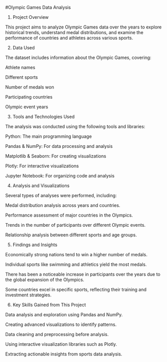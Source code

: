 #Olympic Games Data Analysis

1. Project Overview

This project aims to analyze Olympic Games data over the years to explore historical trends, understand medal distributions, and examine the performance of countries and athletes across various sports.

2. Data Used

The dataset includes information about the Olympic Games, covering:

Athlete names

Different sports

Number of medals won

Participating countries

Olympic event years

3. Tools and Technologies Used

The analysis was conducted using the following tools and libraries:

Python: The main programming language

Pandas & NumPy: For data processing and analysis

Matplotlib & Seaborn: For creating visualizations

Plotly: For interactive visualizations

Jupyter Notebook: For organizing code and analysis

4. Analysis and Visualizations

Several types of analyses were performed, including:

Medal distribution analysis across years and countries.

Performance assessment of major countries in the Olympics.

Trends in the number of participants over different Olympic events.

Relationship analysis between different sports and age groups.

5. Findings and Insights

Economically strong nations tend to win a higher number of medals.

Individual sports like swimming and athletics yield the most medals.

There has been a noticeable increase in participants over the years due to the global expansion of the Olympics.

Some countries excel in specific sports, reflecting their training and investment strategies.

6. Key Skills Gained from This Project

Data analysis and exploration using Pandas and NumPy.

Creating advanced visualizations to identify patterns.

Data cleaning and preprocessing before analysis.

Using interactive visualization libraries such as Plotly.

Extracting actionable insights from sports data analysis.
